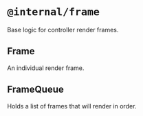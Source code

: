 # `@internal/frame`

Base logic for controller render frames.

## Frame

An individual render frame.

## FrameQueue

Holds a list of frames that will render in order.
